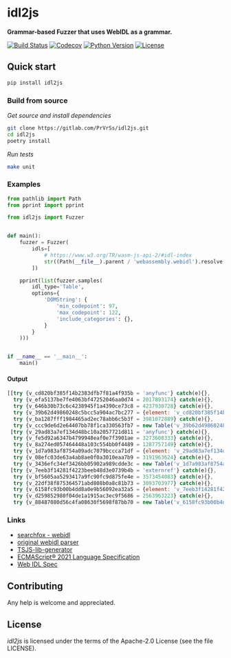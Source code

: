# idl2js

**Grammar-based Fuzzer that uses WebIDL as a grammar.**

[![Build Status](https://github.com/PrVrSs/idl2js/workflows/test/badge.svg?branch=master&event=push)](https://github.com/PrVrSs/idl2js/actions?query=workflow%3Atest)
[![Codecov](https://img.shields.io/codecov/c/github/PrVrSs/idl2js)](https://codecov.io/gh/PrVrSs/idl2js)
[![Python Version](https://img.shields.io/badge/python-3.10%20|%203.11-blue)](https://www.python.org/)
[![License](https://img.shields.io/cocoapods/l/A)](https://github.com/PrVrSs/idl2js/blob/master/LICENSE)


## Quick start

```bash
pip install idl2js
```


### Build from source

*Get source and install dependencies*
```bash
git clone https://gitlab.com/PrVrSs/idl2js.git
cd idl2js
poetry install
```

*Run tests*
```bash
make unit
```

### Examples

```python
from pathlib import Path
from pprint import pprint

from idl2js import Fuzzer


def main():
    fuzzer = Fuzzer(
        idls=[
            # https://www.w3.org/TR/wasm-js-api-2/#idl-index
            str((Path(__file__).parent / 'webassembly.webidl').resolve()),
        ])

    pprint(list(fuzzer.samples(
        idl_type='Table',
        options={
            'DOMString': {
                'min_codepoint': 97,
                'max_codepoint': 122,
                'include_categories': {},
            }
        }
    )))


if __name__ == '__main__':
    main()
```

#### Output

```js
[[try {v_cd820bf385f14b2383dfb7f81a4f935b = 'anyfunc'} catch(e){},
  try {v_efa5137be7fe4063bf47252046aa0d74 = 2017893174} catch(e){},
  try {v_646b30b73c6c4238945f1a4390ce73c8 = 4237930728} catch(e){},
  try {v_39b62d49860248c5bcc5a904ac7bc277 = {element: 'v_cd820bf385f14b2383dfb7f81a4f935b', initial: 'v_efa5137be7fe4063bf47252046aa0d74', maximum: 'v_646b30b73c6c4238945f1a4390ce73c8'}} catch(e){},
  try {v_ba1287fff1984465ad2ec78abb6c5b3f = 3981072889} catch(e){},
  try {v_ccc9de6d2e64407bb78f1ca330563fb7 = new Table('v_39b62d49860248c5bcc5a904ac7bc277', 'v_ba1287fff1984465ad2ec78abb6c5b3f')} catch(e){}],
 [try {v_29ad83a7ef134d48bc10a2057721d811 = 'anyfunc'} catch(e){},
  try {v_fe5d92a6347b4799948eaf0e7f3901ae = 3273608333} catch(e){},
  try {v_8a274ed057464448a103c554bb0f4489 = 1287757149} catch(e){},
  try {v_1d7a983af8754a09adc7079bccca71df = {element: 'v_29ad83a7ef134d48bc10a2057721d811', initial: 'v_fe5d92a6347b4799948eaf0e7f3901ae', maximum: 'v_8a274ed057464448a103c554bb0f4489'}} catch(e){},
  try {v_08efc03de63a4ab8ae0f0a3010eaa7b9 = 3191963624} catch(e){},
  try {v_3436efc34ef3426bb05902a989cdde3c = new Table('v_1d7a983af8754a09adc7079bccca71df', 'v_08efc03de63a4ab8ae0f0a3010eaa7b9')} catch(e){}],
 [try {v_7eeb3f14281f4223beeb48d3e0739b4b = 'externref'} catch(e){},
  try {v_bf5605aa5293417a9fc90fc9d875fe4e = 3573454083} catch(e){},
  try {v_22df38f875364571abd808b0a8c81b73 = 3093703977} catch(e){},
  try {v_6158fc93b00b4dd8a0e9b56092ea32a5 = {element: 'v_7eeb3f14281f4223beeb48d3e0739b4b', initial: 'v_bf5605aa5293417a9fc90fc9d875fe4e', maximum: 'v_22df38f875364571abd808b0a8c81b73'}} catch(e){},
  try {v_d259852980f04de1a1915ac3ec9f5686 = 2563963223} catch(e){},
  try {v_88487080d56c4fa08630f5698f87bb70 = new Table('v_6158fc93b00b4dd8a0e9b56092ea32a5', 'v_d259852980f04de1a1915ac3ec9f5686')} catch(e){}]]
```


### Links

* [searchfox - webidl](https://searchfox.org/mozilla-central/source/dom/webidl)
* [original webidl parser](https://github.com/w3c/webidl2.js)
* [TSJS-lib-generator](https://github.com/microsoft/TSJS-lib-generator/tree/master/inputfiles/idl)
* [ECMAScript® 2021 Language Specification](https://tc39.es/ecma262/)
* [Web IDL Spec](https://webidl.spec.whatwg.org/)


## Contributing

Any help is welcome and appreciated.


## License

*idl2js* is licensed under the terms of the Apache-2.0 License (see the file LICENSE).
